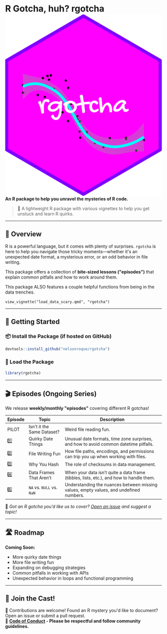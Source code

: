 # R Gotcha, huh? rgotcha <img src="man/figures/logo.png" align="right" />

**An R package to help you unravel the mysteries of R code.**  

> 🚀 A lightweight R package with various vignettes to help you get unstuck and learn R quirks.

---

## 📖 Overview
R is a powerful language, but it comes with plenty of surprises. `rgotcha` is here to help you navigate those tricky moments—whether it's an unexpected date format, a mysterious error, or an odd behavior in file writing.

This package offers a collection of **bite-sized lessons ("episodes")** that explain common pitfalls and how to work around them.

This package ALSO features a couple helpful functions from being in the data trenches.

```
view_vignette("load_data_scary.qmd", "rgotcha")
```

---

## 🚀 Getting Started

### 📦 Install the Package (if hosted on GitHub)
```r
devtools::install_github("nelsonroque/rgotcha")
```

### 🔌 Load the Package
```r
library(rgotcha)
```

---

## 🎬 Episodes (Ongoing Series)

We release **weekly/monthly "episodes"** covering different R gotchas!  

| Episode | Topic | Description |
|---------|-------|-------------|
| PILOT | Isn't it the Same Dataset? | Weird file reading fun. |
| 1️⃣ | Quirky Date Things | Unusual date formats, time zone surprises, and how to avoid common datetime pitfalls. |
| 2️⃣ | File Writing Fun | How file paths, encodings, and permissions can trip you up when working with files. |
| 3️⃣ | Why You Hash | The role of checksums in data management. |
| 4️⃣ | Data Frames That Aren’t | When your data isn’t quite a data frame (tibbles, lists, etc.), and how to handle them. |
| 5️⃣ | `NA` vs. `NULL` vs. `NaN` | Understanding the nuances between missing values, empty values, and undefined numbers. |

📌 *Got an R gotcha you’d like us to cover? [Open an issue](https://github.com/nelsonroque/rgotcha/issues) and suggest a topic!*

---

## 🛣 Roadmap  

**Coming Soon:**  
- More quirky date things  
- More file writing fun  
- Expanding on debugging strategies  
- Common pitfalls in working with APIs  
- Unexpected behavior in loops and functional programming  

---

## 🤝 Join the Cast!

📢 Contributions are welcome! Found an R mystery you'd like to document? Open an issue or submit a pull request.  
📜 **[Code of Conduct](#) - Please be respectful and follow community guidelines.**
